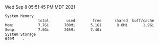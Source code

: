 Wed Sep  8 05:51:45 PM MDT 2021
```bash
System Memory
               total        used        free      shared  buff/cache   available
Mem:           7.7Gi       700Mi       5.1Gi       8.0Mi       1.9Gi       6.7Gi
Swap:          7.6Gi       205Mi       7.4Gi
System Storage
640M	.
```
```bash
